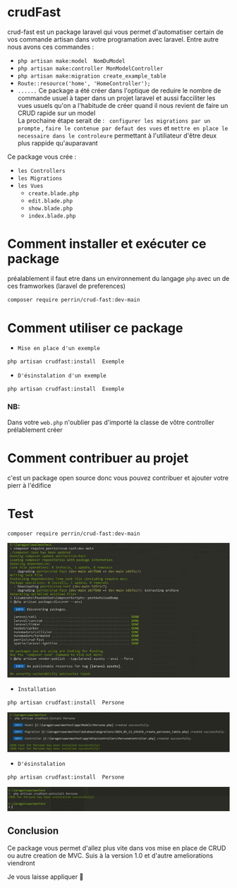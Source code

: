 # crudFast

 crud-fast est un package laravel qui vous permet d'automatiser certain de vos commande artisan dans votre programation avec laravel. Entre autre  nous avons ces commandes : 

- `php artisan make:model  NomDuModel`
- `php artisan make:controller MonModelController`
- `php artisan make:migration create_example_table`
- `Route::resource('home', 'HomeController');`
- `......`
Ce package a été créer dans l'optique de reduire le nombre de commande usuel à taper dans un projet laravel et aussi facciliter les vues usuels qu'on a l'habitude de créer quand il nous revient de faire un CRUD rapide sur un model <br>
La prochaine étape serait  de :
` configurer les migrations par un prompte`  , 
`faire le contenue par defaut des vues` et 
`mettre en place le necessaire dans le controleure` permettant à l'utiliateur d'être deux plus rappide qu'auparavant 

Ce package vous crée :


- `les Controllers`
- `les Migrations`
- `les Vues`
    - `create.blade.php `
    - `edit.blade.php `
    - `show.blade.php `
    - `index.blade.php `

# Comment installer et exécuter ce package

préalablement il faut etre dans un environnement du langage `php` avec un de ces framworkes (laravel de preferences)

```bash
composer require perrin/crud-fast:dev-main
```

# Comment utiliser ce package

- ` Mise en place d'un exemple  `

```bash
php artisan crudfast:install  Exemple
```

- ` D'ésinstalation d'un exemple  `


```bash
php artisan crudfast:install  Exemple
```

### NB: 
Dans votre `web.php` n'oublier pas d'importé la classe de vôtre controller prélablement créer

# Comment contribuer au projet

c'est un package open source donc vous pouvez contribuer et ajouter votre pierr à l'édifice 

# Test 

```bash
composer require perrin/crud-fast:dev-main
```

<p align="center"><img src="/art/composer.jpg" alt="composer img"></p>

 
- ` Installation `

```bash
php artisan crudfast:install  Persone
```

<p align="center"><img src="/art/install.jpg" alt="install img"></p>

- ` D'ésinstalation  `

```bash
php artisan crudfast:install  Persone
```
<p align="center"><img src="/art/uninstall.jpg" alt="uninstall img"></p>


## Conclusion
Ce package vous permet d'allez plus vite dans vos mise en place de CRUD ou autre creation de MVC. Suis à la version 1.0 et d'autre ameliorations viendront


Je vous laisse appliquer 📖

